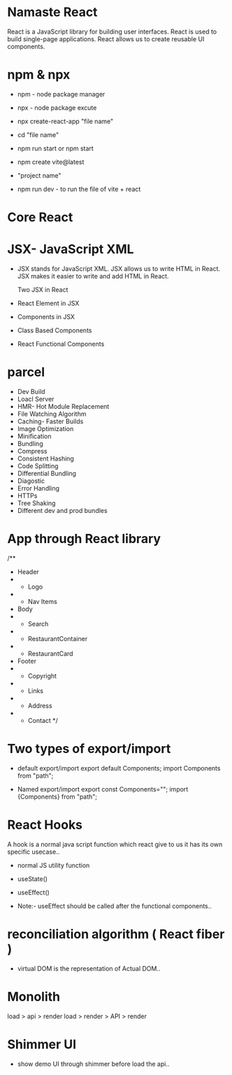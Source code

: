 # Namaste React

React is a JavaScript library for building user interfaces.
React is used to build single-page applications.
React allows us to create reusable UI components.

# npm & npx
- npm - node package manager
- npx - node package excute

- npx create-react-app "file name"
- cd "file name"
- npm run start or npm start

- npm create vite@latest
- "project name"
- npm run dev - to run the file of vite + react

# Core React
# JSX- JavaScript XML
- JSX stands for JavaScript XML.
  JSX allows us to write HTML in React.
  JSX makes it easier to write and add HTML in React.

  Two JSX in React
- React Element in JSX
- Components in JSX
- Class Based Components
- React Functional Components

# parcel
- Dev Build
- Loacl Server
- HMR- Hot Module Replacement
- File Watching Algorithm
- Caching- Faster Builds
- Image Optimization
- Minification
- Bundling
- Compress
- Consistent Hashing
- Code Splitting
- Differential Bundling
- Diagostic
- Error Handling
- HTTPs
- Tree Shaking
- Different dev and prod bundles

# App through React library
/**
 * Header
 * - Logo
 * - Nav Items
 * Body
 * - Search
 * - RestaurantContainer
 * - RestaurantCard
 * Footer
 * - Copyright
 * - Links
 * - Address
 * - Contact
 */

 # Two types of export/import 

 - default export/import
 export default Components;
 import Components from "path";

 - Named export/import
 export const Components="";
 import {Components} from "path";

# React Hooks 
A hook is a normal java script function which react give to us it has its own specific usecase..
- normal JS utility function
- useState()
- useEffect()

- Note:- useEffect should be called after the functional components..

# reconciliation algorithm ( React fiber )
- virtual DOM is the representation of Actual DOM..

# Monolith
load > api > render
load > render > API > render 

# Shimmer UI
- show demo UI through shimmer before load the api..
 